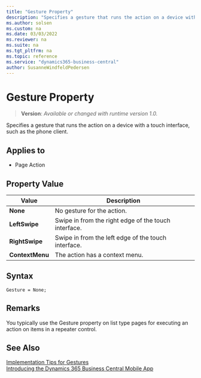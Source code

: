 ```yaml
---
title: "Gesture Property"
description: "Specifies a gesture that runs the action on a device with a touch interface, such as the phone client."
ms.author: solsen
ms.custom: na
ms.date: 03/03/2022
ms.reviewer: na
ms.suite: na
ms.tgt_pltfrm: na
ms.topic: reference
ms.service: "dynamics365-business-central"
author: SusanneWindfeldPedersen
---
```

[//]: # (START>DO_NOT_EDIT)
[//]: # (IMPORTANT:Do not edit any of the content between here and the END>DO_NOT_EDIT.)
[//]: # (Any modifications should be made in the .xml files in the ModernDev repo.)
# Gesture Property
> **Version**: _Available or changed with runtime version 1.0._

Specifies a gesture that runs the action on a device with a touch interface, such as the phone client.

## Applies to
-   Page Action

## Property Value

|Value|Description|
|-----------|---------------------------------------|
|**None**|No gesture for the action.|
|**LeftSwipe**|Swipe in from the right edge of the touch interface.|
|**RightSwipe**|Swipe in from the left edge of the touch interface.|
|**ContextMenu**|The action has a context menu.|

[//]: # (IMPORTANT: END>DO_NOT_EDIT)


## Syntax

```AL
Gesture = None;
```

## Remarks

You typically use the Gesture property on list type pages for executing an action on items in a repeater control.

## See Also

[Implementation Tips for Gestures](../devenv-implementation-tips-gestures-property.md)  
[Introducing the Dynamics 365 Business Central Mobile App](../devenv-introducing-business-central-mobile-app.md)   